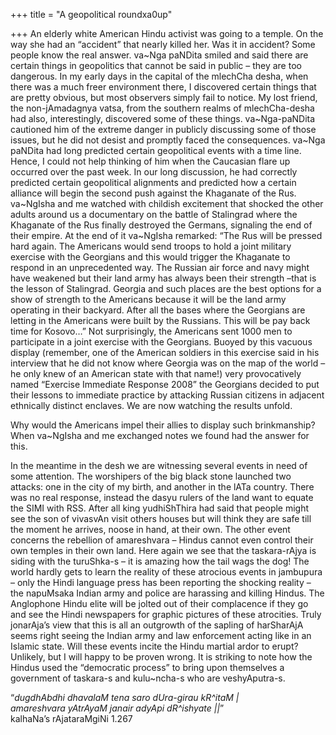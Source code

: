 +++
title = "A geopolitical roundxa0up"

+++
An elderly white American Hindu activist was going to a temple. On the
way she had an “accident” that nearly killed her. Was it in accident?
Some people know the real answer. va\~Nga paNDita smiled and said there
are certain things in geopolitics that cannot be said in public – they
are too dangerous. In my early days in the capital of the mlechCha
desha, when there was a much freer environment there, I discovered
certain things that are pretty obvious, but most observers simply fail
to notice. My lost friend, the non-jAmadagnya vatsa, from the southern
realms of mlechCha-desha had also, interestingly, discovered some of
these things. va\~Nga-paNDita cautioned him of the extreme danger in
publicly discussing some of those issues, but he did not desist and
promptly faced the consequences. va\~Nga paNDita had long predicted
certain geopolitical events with a time line. Hence, I could not help
thinking of him when the Caucasian flare up occurred over the past week.
In our long discussion, he had correctly predicted certain geopolitical
alignments and predicted how a certain alliance will begin the second
push against the Khaganate of the Rus. va\~NgIsha and me watched with
childish excitement that shocked the other adults around us a
documentary on the battle of Stalingrad where the Khaganate of the Rus
finally destroyed the Germans, signaling the end of their empire. At the
end of it va\~NgIsha remarked: “The Rus will be pressed hard again. The
Americans would send troops to hold a joint military exercise with the
Georgians and this would trigger the Khaganate to respond in an
unprecedented way. The Russian air force and navy might have weakened
but their land army has always been their strength –that is the lesson
of Stalingrad. Georgia and such places are the best options for a show
of strength to the Americans because it will be the land army operating
in their backyard. After all the bases where the Georgians are letting
in the Americans were built by the Russians. This will be pay back time
for Kosovo…” Not surprisingly, the Americans sent 1000 men to
participate in a joint exercise with the Georgians. Buoyed by this
vacuous display (remember, one of the American soldiers in this exercise
said in his interview that he did not know where Georgia was on the map
of the world – he only knew of an American state with that name\!) very
provocatively named “Exercise Immediate Response 2008” the Georgians
decided to put their lessons to immediate practice by attacking Russian
citizens in adjacent ethnically distinct enclaves. We are now watching
the results unfold.

Why would the Americans impel their allies to display such brinkmanship?
When va\~NgIsha and me exchanged notes we found had the answer for this.

In the meantime in the desh we are witnessing several events in need of
some attention. The worshipers of the big black stone launched two
attacks: one in the city of my birth, and another in the lATa country.
There was no real response, instead the dasyu rulers of the land want to
equate the SIMI with RSS. After all king yudhiShThira had said that
people might see the son of vivasvAn visit others houses but will think
they are safe till the moment he arrives, noose in hand, at their own.
The other event concerns the rebellion of amareshvara – Hindus cannot
even control their own temples in their own land. Here again we see that
the taskara-rAjya is siding with the turuShka-s – it is amazing how the
tail wags the dog\! The world hardly gets to learn the reality of these
atrocious events in jambupura – only the Hindi language press has been
reporting the shocking reality – the napuMsaka Indian army and police
are harassing and killing Hindus. The Anglophone Hindu elite will be
jolted out of their complacence if they go and see the Hindi newspapers
for graphic pictures of these atrocities. Truly jonarAja’s view that
this is all an outgrowth of the sapling of harSharAjA seems right seeing
the Indian army and law enforcement acting like in an Islamic state.
Will these events incite the Hindu martial ardor to erupt? Unlikely, but
I will happy to be proven wrong. It is striking to note how the Hindus
used the “democratic process” to bring upon themselves a government of
taskara-s and kulu\~ncha-s who are veshyAputra-s.

“*dugdhAbdhi dhavalaM tena saro dUra-girau kR^itaM |  
amareshvara yAtrAyaM janair adyApi dR^ishyate ||*”  
kalhaNa’s rAjataraMgiNi 1.267
